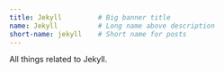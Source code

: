 ```yaml
---
title: Jekyll         # Big banner title
name: Jekyll          # Long name above description
short-name: jekyll    # Short name for posts
---
```


All things related to Jekyll.